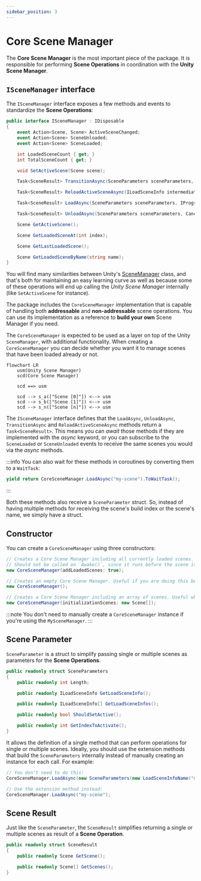 ```yaml
---
sidebar_position: 3
---
```


# Core Scene Manager

The **Core Scene Manager** is the most important piece of the package.
It is responsible for performing **Scene Operations** in coordination with the **Unity Scene Manager**.

## `ISceneManager` interface

The `ISceneManager` interface exposes a few methods and events to standardize the **Scene Operations**:

```cs
public interface ISceneManager : IDisposable
{
    event Action<Scene, Scene> ActiveSceneChanged;
    event Action<Scene> SceneUnloaded;
    event Action<Scene> SceneLoaded;

    int LoadedSceneCount { get; }
    int TotalSceneCount { get; }

    void SetActiveScene(Scene scene);

    Task<SceneResult> TransitionAsync(SceneParameters sceneParameters, ILoadSceneInfo intermediateSceneReference = default, CancellationToken token = default);

    Task<SceneResult> ReloadActiveSceneAsync(ILoadSceneInfo intermediateSceneReference = null, CancellationToken token = default);

    Task<SceneResult> LoadAsync(SceneParameters sceneParameters, IProgress<float> progress = null, CancellationToken token = default);

    Task<SceneResult> UnloadAsync(SceneParameters sceneParameters, CancellationToken token = default);

    Scene GetActiveScene();

    Scene GetLoadedSceneAt(int index);

    Scene GetLastLoadedScene();

    Scene GetLoadedSceneByName(string name);
}
```

You will find many similarities between Unity's [SceneManager](https://docs.unity3d.com/ScriptReference/SceneManagement.SceneManager.html) class, and that's both for maintaining an easy learning curve as well as because some of these operations will end up calling the _Unity Scene Manager_ internally (like `SetActiveScene` for instance).

The package includes the `CoreSceneManager` implementation that is capable of handling both **addressable** and **non-addressable** scene operations. You can use its implementation as a reference to **build your own** Scene Manager if you need.

The `CoreSceneManager` is expected to be used as a layer on top of the Unity `SceneManager`, with additional functionality. When creating a `CoreSceneManager` you can decide whether you want it to manage scenes that have been loaded already or not.

```mermaid
flowchart LR
    usm(Unity Scene Manager)
    scd(Core Scene Manager)

    scd ==> usm

    scd --> s_a(["Scene [0]"]) <--> usm
    scd --> s_b(["Scene [1]"]) <--> usm
    scd --> s_n(["Scene [n]"]) <--> usm

```

The `ISceneManager` interface defines that the `LoadAsync`, `UnloadAsync`, `TransitionAsync` and `ReloadActiveSceneAsync` methods return a `Task<SceneResult>`.
This means you can _await_ those methods if they are implemented with the _async_ keyword, or you can subscribe to the `SceneLoaded` or `SceneUnloaded` events to receive the same scenes you would via the _async_ methods.

:::info
You can also wait for these methods in coroutines by converting them to a `WaitTask`:

```cs
yield return CoreSceneManager.LoadAsync("my-scene").ToWaitTask();
```
:::

Both these methods also receive a `SceneParameter` struct.
So, instead of having multiple methods for receiving the scene's build index or the scene's name, we simply have a struct.

## Constructor

You can create a `CoreSceneManager` using three constructors:

```cs
// Creates a Core Scene Manager including all currently loaded scenes. Useful for most cases.
// Should not be called on `Awake()`, since it runs before the scene is loaded.
new CoreSceneManager(addLoadedScenes: true);

// Creates an empty Core Scene Manager. Useful if you are doing this before any scene loads or in a bootstrap scene.
new CoreSceneManager();

// Creates a Core Scene Manager including an array of scenes. Useful when you want to include only a specific set of scenes to it.
new CoreSceneManager(initializationScenes: new Scene[]);
```

:::note
You don't need to manually create a `CoreSceneManager` instance if you're using the `MySceneManager`.
:::

## Scene Parameter

`SceneParameter` is a struct to simplify passing single or multiple scenes as parameters for the **Scene Operations**.

```cs
public readonly struct SceneParameters
{
    public readonly int Length;

    public readonly ILoadSceneInfo GetLoadSceneInfo();

    public readonly ILoadSceneInfo[] GetLoadSceneInfos();

    public readonly bool ShouldSetActive();

    public readonly int GetIndexToActivate();
}
```

It allows the definition of a single method that can perform operations for single or multiple scenes.
Ideally, you should use the extension methods that build the `SceneParameters` internally instead of manually creating an instance for each call.
For example:

```cs
// You don't need to do this:
CoreSceneManager.LoadAsync(new SceneParameters(new LoadSceneInfoName("my-scene")));

// Use the extension method instead:
CoreSceneManager.LoadAsync("my-scene");
```

## Scene Result

Just like the `SceneParameter`, the `SceneResult` simplifies returning a single or multiple scenes as result of a **Scene Operation**.

```cs
public readonly struct SceneResult
{
    public readonly Scene GetScene();

    public readonly Scene[] GetScenes();
}
```